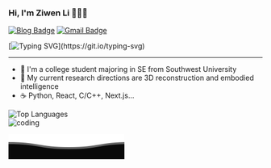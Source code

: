 ### Hi, I'm Ziwen Li 👋👋👋

[![Blog Badge](https://img.shields.io/badge/Blog-pique2233.github.io-blue?style=flat&logo=hugo&labelColor=555&logoColor=white)](https://pique2233.github.io/)
[![Gmail Badge](https://img.shields.io/badge/Mail-19823000405@163.com-blue?style=flat&labelColor=555&logo=gmail&link=mailto:eallions@gmail.com&logoColor=fff)](mailto:19823000405@163.com)

[![Typing SVG](https://readme-typing-svg.herokuapp.com?color=%2336BCF7&center=true&vCenter=true&width=600&lines=Hi+there+👋,+I+am+ZiwenLi;+Welcome+to+My+Profile!;My+research+directions+is+3D+Reconstruction;Always+learning+new+things...+;)](https://git.io/typing-svg)

<hr>

- 🔭  I'm a college student majoring in SE from Southwest University
- 🌱  My current research directions are 3D reconstruction and embodied intelligence
- ☕   Python, React, C/C++, Next.js...
<p>
  <!-- 第一张语言图，左浮动 -->
  <img
    align="left"
    src="https://github-readme-stats.vercel.app/api/top-langs/?username=pique2233&layout=compact&hide_border=true&theme=default&langs_count=5"
    alt="Top Languages"
    width="300"
  />
  <!-- 第二张 GIF，也左浮动，紧跟在第一张后面 -->
  <img
    align="left"
    src="https://media.giphy.com/media/KHh7jLrG6gIXBTnxsp/giphy.gif?cid=ecf05e478uas0hmmsnf457taswzozw8buwto9kluzr2ste46&ep=v1_gifs_search&rid=giphy.gif&ct=g"
    alt="coding"
    width="300"
  />
  <!-- 清除浮动，避免后续文字环绕 -->
  <br clear="all" />
</p>



![](assets/Bottom_down.svg)
<!--
**pique2233/pique2233** is a ✨ _special_ ✨ repository because its `README.md` (this file) appears on your GitHub profile.

https://media0.giphy.com/media/v1.Y2lkPTc5MGI3NjExbmw3bWdpemd6bHFoa3BtMDV6ZndsZGh2c2hmcGhmMW95N2I2cmpybyZlcD12MV9pbnRlcm5hbF9naWZfYnlfaWQmY3Q9Zw/Y9eMvvoSquSNCilfDT/giphy.gif
Here are some ideas to get you started:
<img src="https://imgur.com/rilHVxA.png"/>
- 🔭 I’m currently working on ...
- 🌱 I’m currently learning ...
- 👯 I’m looking to collaborate on ...
- 🤔 I’m looking for help with ...
- 💬 Ask me about ...
- 📫 How to reach me: ...
- 😄 Pronouns: ...
- ⚡ Fun fact: ...
-->
